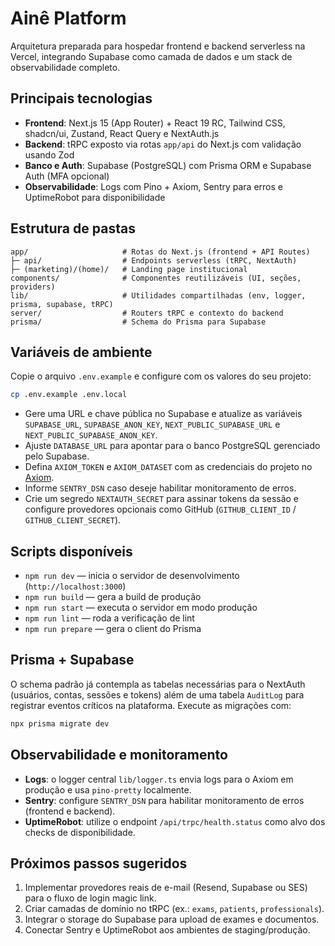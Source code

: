 # Ainê Platform

Arquitetura preparada para hospedar frontend e backend serverless na Vercel, integrando Supabase como camada de dados e um stack de observabilidade completo.

## Principais tecnologias

- **Frontend**: Next.js 15 (App Router) + React 19 RC, Tailwind CSS, shadcn/ui, Zustand, React Query e NextAuth.js
- **Backend**: tRPC exposto via rotas `app/api` do Next.js com validação usando Zod
- **Banco e Auth**: Supabase (PostgreSQL) com Prisma ORM e Supabase Auth (MFA opcional)
- **Observabilidade**: Logs com Pino + Axiom, Sentry para erros e UptimeRobot para disponibilidade

## Estrutura de pastas

```text
app/                     # Rotas do Next.js (frontend + API Routes)
├─ api/                  # Endpoints serverless (tRPC, NextAuth)
├─ (marketing)/(home)/   # Landing page institucional
components/              # Componentes reutilizáveis (UI, seções, providers)
lib/                     # Utilidades compartilhadas (env, logger, prisma, supabase, tRPC)
server/                  # Routers tRPC e contexto do backend
prisma/                  # Schema do Prisma para Supabase
```

## Variáveis de ambiente

Copie o arquivo `.env.example` e configure com os valores do seu projeto:

```bash
cp .env.example .env.local
```

- Gere uma URL e chave pública no Supabase e atualize as variáveis `SUPABASE_URL`, `SUPABASE_ANON_KEY`, `NEXT_PUBLIC_SUPABASE_URL` e `NEXT_PUBLIC_SUPABASE_ANON_KEY`.
- Ajuste `DATABASE_URL` para apontar para o banco PostgreSQL gerenciado pelo Supabase.
- Defina `AXIOM_TOKEN` e `AXIOM_DATASET` com as credenciais do projeto no [Axiom](https://axiom.co/).
- Informe `SENTRY_DSN` caso deseje habilitar monitoramento de erros.
- Crie um segredo `NEXTAUTH_SECRET` para assinar tokens da sessão e configure provedores opcionais como GitHub (`GITHUB_CLIENT_ID` / `GITHUB_CLIENT_SECRET`).

## Scripts disponíveis

- `npm run dev` — inicia o servidor de desenvolvimento (`http://localhost:3000`)
- `npm run build` — gera a build de produção
- `npm run start` — executa o servidor em modo produção
- `npm run lint` — roda a verificação de lint
- `npm run prepare` — gera o client do Prisma

## Prisma + Supabase

O schema padrão já contempla as tabelas necessárias para o NextAuth (usuários, contas, sessões e tokens) além de uma tabela `AuditLog` para registrar eventos críticos na plataforma. Execute as migrações com:

```bash
npx prisma migrate dev
```

## Observabilidade e monitoramento

- **Logs**: o logger central `lib/logger.ts` envia logs para o Axiom em produção e usa `pino-pretty` localmente.
- **Sentry**: configure `SENTRY_DSN` para habilitar monitoramento de erros (frontend e backend).
- **UptimeRobot**: utilize o endpoint `/api/trpc/health.status` como alvo dos checks de disponibilidade.

## Próximos passos sugeridos

1. Implementar provedores reais de e-mail (Resend, Supabase ou SES) para o fluxo de login magic link.
2. Criar camadas de domínio no tRPC (ex.: `exams`, `patients`, `professionals`).
3. Integrar o storage do Supabase para upload de exames e documentos.
4. Conectar Sentry e UptimeRobot aos ambientes de staging/produção.
